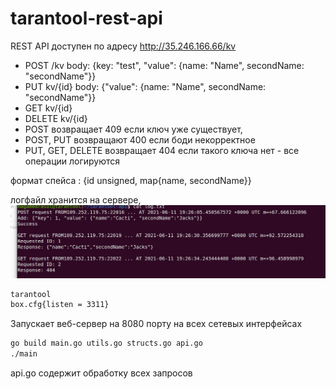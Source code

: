 # tarantool-rest-api

REST API доступен по адресу http://35.246.166.66/kv

- POST /kv body: {key: "test", "value": {name: "Name", secondName: "secondName"}} 
- PUT kv/{id} body: {"value": {name: "Name", secondName: "secondName"}} 
- GET kv/{id} 
- DELETE kv/{id} 
- POST возвращает 409 если ключ уже существует, 
- POST, PUT возвращают 400 если боди некорректное 
- PUT, GET, DELETE возвращает 404 если такого ключа нет - все операции логируются

формат спейса : {id unsigned, map{name, secondName}}

логфайл хранится на сервере, ![logfile](./logfile.jpg)

```bash
tarantool
box.cfg{listen = 3311}
```

Запускает веб-сервер на 8080 порту на всех сетевых интерфейсах
```bash
go build main.go utils.go structs.go api.go
./main
```

api.go содержит обработку всех запросов